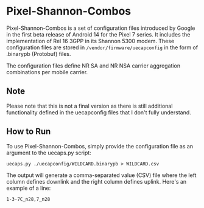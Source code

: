 # Pixel-Shannon-Combos
Pixel-Shannon-Combos is a set of configuration files introduced by Google in the first beta release of Android 14 for the Pixel 7 series. It includes the implementation of Rel 16 3GPP in its Shannon 5300 modem. These configuration files are stored in `/vendor/firmware/uecapconfig` in the form of .binarypb (Protobuf) files.

The configuration files define NR SA and NR NSA carrier aggregation combinations per mobile carrier.

## Note
Please note that this is not a final version as there is still additional functionality defined in the uecapconfig files that I don't fully understand.

## How to Run
To use Pixel-Shannon-Combos, simply provide the configuration file as an argument to the uecaps.py script:

`uecaps.py ./uecapconfig/WILDCARD.binarypb > WILDCARD.csv`

The output will generate a comma-separated value (CSV) file where the left column defines downlink and the right column defines uplink. Here's an example of a line:

`1-3-7C_n28,7_n28`
